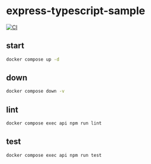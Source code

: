 # express-typescript-sample

[![CI](https://github.com/kazukinakama/express-typescript-sample/actions/workflows/ci.yml/badge.svg)](https://github.com/kazukinakama/express-typescript-sample/actions/workflows/ci.yml)

## start

```sh
docker compose up -d
```

## down

```sh
docker compose down -v
```

## lint

```sh
docker compose exec api npm run lint
```

## test

```sh
docker compose exec api npm run test
```

